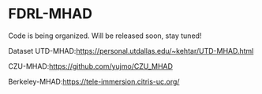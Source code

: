 # FDRL-MHAD

Code is being organized. Will be released soon, stay tuned!

Dataset
UTD-MHAD:https://personal.utdallas.edu/~kehtar/UTD-MHAD.html

CZU-MHAD:https://github.com/yujmo/CZU_MHAD

Berkeley-MHAD:https://tele-immersion.citris-uc.org/
